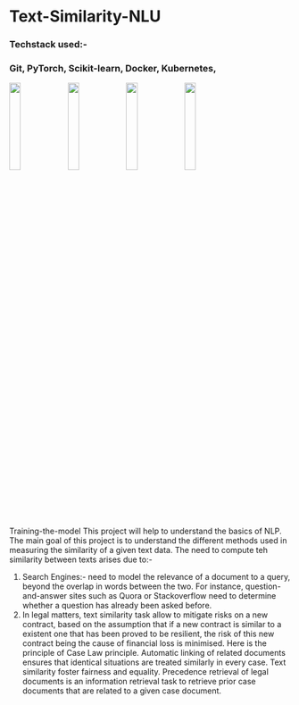 # Text-Similarity-NLU
### Techstack used:-
### Git, PyTorch, Scikit-learn, Docker, Kubernetes, 
<image src="https://user-images.githubusercontent.com/89546195/225764006-ce83be94-53a6-4312-83a5-ff67b98788cf.png" width=20% height=20%> <image src="https://user-images.githubusercontent.com/89546195/225781255-f5ec1e01-a055-4297-ad1c-0b0df5ad16b0.png" width=20% height=20%> <image src="https://user-images.githubusercontent.com/89546195/225764601-6166b326-c5a1-4da1-8048-35586b9493bd.png" width=20% height=20%> <image src="https://user-images.githubusercontent.com/89546195/225764819-b70de06d-364d-450a-8e99-d475c2f88334.png" width=20% height=20%> 

Training-the-model
This project will help to understand the basics of NLP. The main goal of  this project is to understand the different methods used in measuring the similarity of a given text data. 
The need to compute teh similarity between texts arises due to:-
1) Search Engines:- need to model the relevance of a document to a query, beyond the overlap in words between the two. For instance, question-and-answer sites such as Quora or Stackoverflow need to determine whether a question has already been asked before.
2) In legal matters, text similarity task allow to mitigate risks on a new contract, based on the assumption that if a new contract is similar to a existent one that has been proved to be resilient, the risk of this new contract being the cause of financial loss is minimised. Here is the principle of Case Law principle. Automatic linking of related documents ensures that identical situations are treated similarly in every case. Text similarity foster fairness and equality. Precedence retrieval of legal documents is an information retrieval task to retrieve prior case documents that are related to a given case document.

